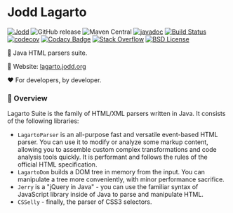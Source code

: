 # Jodd Lagarto

[![Jodd](https://img.shields.io/badge/>-Jodd-orange)](https://github.com/oblac/jodd)
![GitHub release](https://img.shields.io/github/release/oblac/jodd-lagarto.svg)
![Maven Central](https://img.shields.io/maven-central/v/org.jodd/jodd-lagarto)
[![javadoc](https://javadoc.io/badge2/org.jodd/jodd-lagarto/javadoc.svg)](https://javadoc.io/doc/org.jodd/jodd-lagarto)
[![Build Status](https://img.shields.io/travis/oblac/jodd.svg)](https://travis-ci.org/oblac/jodd-lagarto)
[![codecov](https://codecov.io/gh/oblac/jodd-lagarto/branch/master/graph/badge.svg)](https://codecov.io/gh/oblac/jodd-lagarto)
[![Codacy Badge](https://app.codacy.com/project/badge/Grade/cb8b9fbd66a84265b4cf526f5887edd5)](https://www.codacy.com/gh/oblac/jodd-lagarto?utm_source=github.com&amp;utm_medium=referral&amp;utm_content=oblac/jodd-lagarto&amp;utm_campaign=Badge_Grade)
[![Stack Overflow](https://img.shields.io/badge/stack%20overflow-lagarto-4183C4.svg)](https://stackoverflow.com/questions/tagged/jodd-lagarto)
[![BSD License](https://img.shields.io/badge/license-BSD--2--Clause-blue.svg)](https://github.com/oblac/jodd-lagarto/blob/master/LICENSE)

🌟 Java HTML parsers suite.

🏡 Website: [lagarto.jodd.org](https://lagarto.jodd.org)

❤️ For developers, by developer.

### 🦎 Overview

Lagarto Suite is the family of HTML/XML parsers written in Java. It consists of the following libraries:

+ `LagartoParser` is an all-purpose fast and versatile event-based HTML parser. You can use it to modify or analyze some
  markup content, allowing you to assemble custom complex transformations and code analysis tools quickly. It is
  performant and follows the rules of the official HTML specification.
+ `LagartoDom` builds a DOM tree in memory from the input. You can manipulate a tree more conveniently, with minor
  performance sacrifice.
+ `Jerry` is a "jQuery in Java" - you can use the familiar syntax of JavaScript library inside of Java to parse and
  manipulate HTML.
+ `CSSelly` - finally, the parser of CSS3 selectors.

